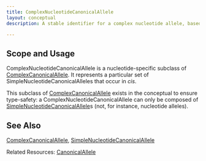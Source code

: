 ```yaml
---
title: ComplexNucleotideCanonicalAllele
layout: conceptual
description: A stable identifier for a complex nucleotide allele, based on an aggregation of SimpleNucleotideCanonicalAlleles.

---
```



Scope and Usage
---------------

ComplexNucleotideCanonicalAllele is a nucleotide-specific subclass of [ComplexCanonicalAllele](complex_canonical_allele.html).  It represents a particular set of SimpleNucleotideCanonicalAlleles that occur in *cis*.

This subclass of [ComplexCanonicalAllele](complex_canonical_allele.html) exists in the conceptual to ensure type-safety: a ComplexNucleotideCanonicalAllele can only be composed of [SimpleNucleotideCanonicalAllele](simple_nucleotide_canonical_allele.html)s (not, for instance, nucleotide alleles).

See Also
--------

[ComplexCanonicalAllele](complex_canonical_allele.html), [SimpleNucleotideCanonicalAllele](simple_nucleotide_canonical_allele.html)

Related Resources: [CanonicalAllele](/allele/resource/canonical_allele/index.html)